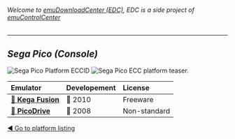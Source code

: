 ###### Welcome to [emuDownloadCenter (EDC)](https://github.com/PhoenixInteractiveNL/emuDownloadCenter/wiki/), EDC is a side project of [emuControlCenter](https://github.com/PhoenixInteractiveNL/emuControlCenter/wiki/)
***
## _Sega Pico (Console)_
![](https://raw.githubusercontent.com/wiki/PhoenixInteractiveNL/emuDownloadCenter/images_platform/ecc_pico_cell.png "Sega Pico Platform ECCID")
![](https://raw.githubusercontent.com/wiki/PhoenixInteractiveNL/emuDownloadCenter/images_platform/ecc_pico_teaser.png "Sega Pico ECC platform teaser.")

| Emulator | Developement | License |
|:---------|:-------------|:--------|
| [:file_folder: **Kega Fusion**](https://github.com/PhoenixInteractiveNL/emuDownloadCenter/wiki/Emulator-kegafusion#menu) | :red_circle: 2010 | Freeware |
| [:file_folder: **PicoDrive**](https://github.com/PhoenixInteractiveNL/emuDownloadCenter/wiki/Emulator-picodrive#menu) | :red_circle: 2008 | Non-standard |

[:arrow_backward: Go to platform listing](https://github.com/PhoenixInteractiveNL/emuDownloadCenter/wiki/EDC-Platform-List)
